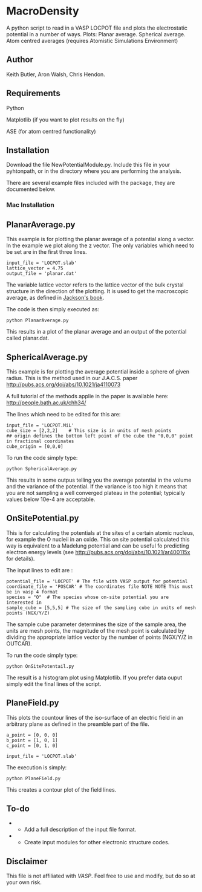 MacroDensity
====================

A python script to read in a VASP LOCPOT file and plots the electrostatic potential in a number of ways.
Plots:
Planar average.
Spherical average.
Atom centred averages (requires Atomistic Simulations Environment)

Author
------------
Keith Butler, Aron Walsh, Chris Hendon.


Requirements
------------
Python

Matplotlib (if you want to plot results on the fly)

ASE (for atom centred functionality)


Installation
------------

Download the file NewPotentialModule.py. Include this file in your pyhtonpath, or in the directory where you are performing the analysis.

There are several example files included with the package, they are documented below.

### Mac Installation

PlanarAverage.py
------------
This example is for plotting the planar average of a potential along a vector. In the example we plot along the z vector.
The only variables which need to be set are in the first three lines.
```
input_file = 'LOCPOT.slab'
lattice_vector = 4.75
output_file = 'planar.dat'
```

The variable lattice vector refers to the lattice vector of the bulk crystal structure in the direction of the plotting. It is used to get the macroscopic average, as defined in [Jackson's book](https://archive.org/details/ClassicalElectrodynamics).

The code is then simply executed as:
```
python PlanarAverage.py
```
This results in a plot of the planar average and an output of the potential called planar.dat.

SphericalAverage.py
------------

This example is for plotting the average potential inside a sphere of given radius. This is the method used in our J.A.C.S. paper http://pubs.acs.org/doi/abs/10.1021/ja4110073

A full tutorial of the methods applie in the paper is available here: http://people.bath.ac.uk/chh34/

The lines which need to be edited for this are:
```
input_file = 'LOCPOT.MiL'
cube_size = [2,2,2]    # This size is in units of mesh points
## origin defines the bottom left point of the cube the "0,0,0" point in fractional coordinates
cube_origin = [0,0,0]
```
To run the code simply type:
```
python SphericalAverage.py
```
This results in some outpus telling you the average potential in the volume and the variance of the potential. If the variance is too high it means that you are not sampling  a well converged plateau in the potential; typically values below 10e-4 are acceptable.

OnSitePotential.py
------------

This is for calculating the potentials at the sites of a certain atomic nucleus, for example the O nucleii in an oxide. This on site potential calculated this way is equivalent to a Madelung potential and can be useful fo predicting electron energy levels (see http://pubs.acs.org/doi/abs/10.1021/ar400115x for details).

The input lines to edit are :
```
potential_file = 'LOCPOT' # The file with VASP output for potential
coordinate_file = 'POSCAR' # The coordinates file NOTE NOTE This must be in vasp 4 format 
species = "O"  # The species whose on-site potential you are interested in 
sample_cube = [5,5,5] # The size of the sampling cube in units of mesh points (NGX/Y/Z)
```

The sample cube parameter determines the size of the sample area, the units are mesh points, the magnitude of the mesh point is calculated by dividing the appropriate lattice vector by the number of points (NGX/Y/Z in OUTCAR).

To run the code simply type:
```
python OnSitePotentail.py
```
The result is a histogram plot using Matplotlib. If you prefer data ouput simply edit the final lines of the script.

PlaneField.py
------------
This plots the countour lines of the iso-surface of an electric field in an arbitrary plane as defined in the preamble part of the file.
```
a_point = [0, 0, 0]
b_point = [1, 0, 1]
c_point = [0, 1, 0]

input_file = 'LOCPOT.slab'
```
The execution is simply:
```
python PlaneField.py
```
This creates a contour plot of the field lines.


To-do
------------
- * Add a full description of the input file format.
- * Create input modules for other electronic structure codes.


Disclaimer
----------
This file is not affiliated with *VASP*. Feel free to use and modify, but do so at your own risk.
